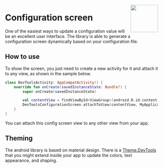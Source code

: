 [<img width="90" align="right" src="https://user-images.githubusercontent.com/12527390/80737506-4ae3a700-8b1c-11ea-92b7-a137982595ea.png"/>](#)

# Configuration screen
One of the easiest ways to update a configuration value will be an excellent user interface. The library is able to generate a configuration screen dynamically based on your configuration file.

## How to use
To show the screen, you just need to create a new activity for it and attach it to any view, as shown in the sample below.

```Kotlin
class DevToolsActivity: AppCompatActivity() {
    override fun onCreate(savedInstanceState: Bundle?) {
        super.onCreate(savedInstanceState)

        val contentView = findViewById<ViewGroup>(android.R.id.content)
        DevToolsConfigurationScreen.attachToView(contentView, MyApplication.application.devtools)
    }
}
```
You can attach this config screen view to any other view from your app.

## Theming
The android library is based on material design. There is a [Theme.DevTools](../../devtools/android/src/main/res/values/styles.xml#L3) that you might extend inside your app to update the colors, text appearance, and shaping.
